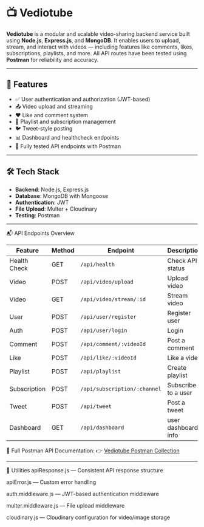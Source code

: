 # 📺 Vediotube

**Vediotube** is a modular and scalable video-sharing backend service built using **Node.js**, **Express.js**, and **MongoDB**. It enables users to upload, stream, and interact with videos — including features like comments, likes, subscriptions, playlists, and more. All API routes have been tested using **Postman** for reliability and accuracy.

---

## 🚀 Features

- ✅ User authentication and authorization (JWT-based)
- 📤 Video upload and streaming
- ❤️ Like and comment system
- 📃 Playlist and subscription management
- 🐦 Tweet-style posting
- 📊 Dashboard and healthcheck endpoints
- 🧪 Fully tested API endpoints with Postman

---


## 🛠 Tech Stack

- **Backend**: Node.js, Express.js
- **Database**: MongoDB with Mongoose
- **Authentication**: JWT
- **File Upload**: Multer + Cloudinary
- **Testing**: Postman

---

📬 API Endpoints Overview

| Feature      | Method | Endpoint                     | Description               |
| ------------ | ------ | ---------------------------- | ------------------------- |
| Health Check | GET    | `/api/health`                | Check API status          |
| Video        | POST   | `/api/video/upload`          | Upload video              |
| Video        | GET    | `/api/video/stream/:id`      | Stream video              |
| User         | POST   | `/api/user/register`         | Register user             |
| Auth         | POST   | `/api/user/login`            | Login                     |
| Comment      | POST   | `/api/comment/:videoId`      | Post a comment            |
| Like         | POST   | `/api/like/:videoId`         | Like a video              |
| Playlist     | POST   | `/api/playlist`              | Create playlist           |
| Subscription | POST   | `/api/subscription/:channel` | Subscribe to a user       |
| Tweet        | POST   | `/api/tweet`                 | Post a tweet              |
| Dashboard    | GET    | `/api/dashboard`             | user dashboard info       |


🧪 Full Postman API Documentation:
👉 [Vediotube Postman Collection](https://documenter.getpostman.com/view/38671131/2sB2qUokJr)

---

🧰 Utilities
apiResponse.js — Consistent API response structure

apiError.js — Custom error handling

auth.middleware.js — JWT-based authentication middleware

multer.middleware.js — File upload middleware

cloudinary.js — Cloudinary configuration for video/image storage


